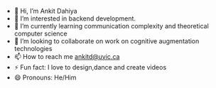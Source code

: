 - 👋 Hi, I’m Ankit Dahiya
- 👀 I’m interested in backend development.
- 🌱 I’m currently learning communication complexity and theoretical computer science
- 💞️ I’m looking to collaborate on work on cognitive augmentation technologies
- 📫 How to reach me ankitd@uvic.ca
- ⚡ Fun fact: I love to design,dance and create videos
- 😄 Pronouns: He/Him

<!---
ankitd0608/ankitd0608 is a ✨ special ✨ repository because its `README.md` (this file) appears on your GitHub profile.
You can click the Preview link to take a look at your changes.
--->
